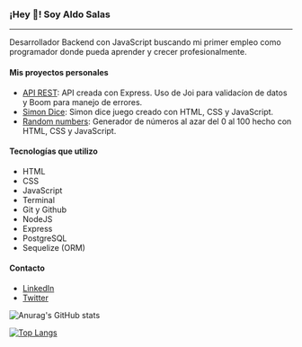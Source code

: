 ### ¡Hey 👋! Soy Aldo Salas

---
Desarrollador Backend con JavaScript buscando mi primer empleo como programador donde pueda aprender y crecer profesionalmente.

#### Mis proyectos personales

- [API REST](https://github.com/aldosalasrdz/api_express): API creada con Express. Uso de Joi para validacíon de datos y Boom para manejo de errores.
- [Simon Dice](https://aldosalasrdz.github.io/Simon-Dice/): Simon dice juego creado con HTML, CSS y JavaScript.
- [Random numbers](https://aldosalasrdz.github.io/Random-numbers/): Generador de números al azar del 0 al 100 hecho con HTML, CSS y JavaScript.

#### Tecnologías que utilizo

- HTML
- CSS
- JavaScript
- Terminal
- Git y Github
- NodeJS
- Express
- PostgreSQL
- Sequelize (ORM)

#### Contacto

- [LinkedIn](https://linkedin.com/in/aldosalasrdz)
- [Twitter](https://twitter.com/aldosalasrdz)

![Anurag's GitHub stats](https://github-readme-stats.vercel.app/api?username=aldosalasrdz&show_icons=true)

[![Top Langs](https://github-readme-stats.vercel.app/api/top-langs/?username=aldosalasrdz&layout=compact)](https://github.com/anuraghazra/github-readme-stats)

<!--
**aldosalasrdz/aldosalasrdz** is a ✨ _special_ ✨ repository because its `README.md` (this file) appears on your GitHub profile.

Here are some ideas to get you started:

- 🔭 I’m currently working on ...
- 🌱 I’m currently learning ...
- 👯 I’m looking to collaborate on ...
- 🤔 I’m looking for help with ...
- 💬 Ask me about ...
- 📫 How to reach me: ...
- 😄 Pronouns: ...
- ⚡ Fun fact: ...
-->
